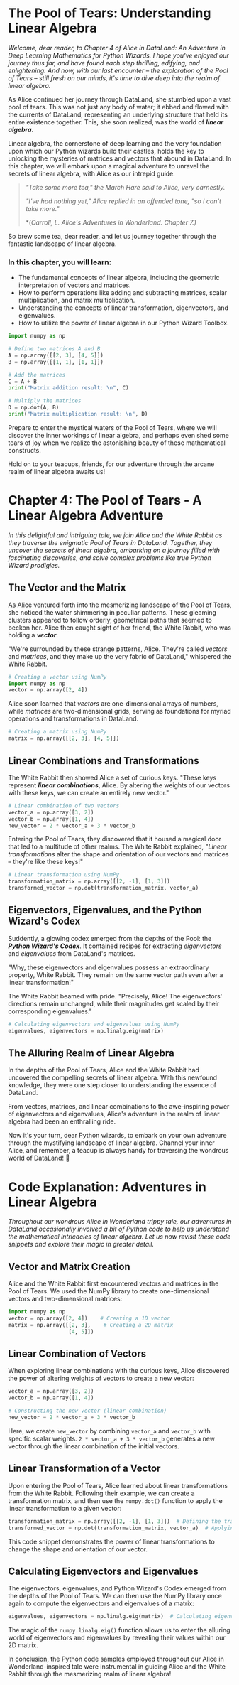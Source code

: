 # The Pool of Tears: Understanding Linear Algebra

_Welcome, dear reader, to Chapter 4 of Alice in DataLand: An Adventure in Deep Learning Mathematics for Python Wizards. I hope you've enjoyed our journey thus far, and have found each step thrilling, edifying, and enlightening. And now, with our last encounter – the exploration of the Pool of Tears – still fresh on our minds, it's time to dive deep into the realm of linear algebra._

As Alice continued her journey through DataLand, she stumbled upon a vast pool of tears. This was not just any body of water; it ebbed and flowed with the currents of DataLand, representing an underlying structure that held its entire existence together. This, she soon realized, was the world of _**linear algebra**_.

Linear algebra, the cornerstone of deep learning and the very foundation upon which our Python wizards build their castles, holds the key to unlocking the mysteries of matrices and vectors that abound in DataLand. In this chapter, we will embark upon a magical adventure to unravel the secrets of linear algebra, with Alice as our intrepid guide.

> _"Take some more tea," the March Hare said to Alice, very earnestly._
>
> _"I've had nothing yet," Alice replied in an offended tone, "so I can't take more."_ 
>
> *(*Carroll, L. Alice's Adventures in Wonderland. Chapter 7.)*

So brew some tea, dear reader, and let us journey together through the fantastic landscape of linear algebra.

### In this chapter, you will learn:

- The fundamental concepts of linear algebra, including the geometric interpretation of vectors and matrices.
- How to perform operations like adding and subtracting matrices, scalar multiplication, and matrix multiplication.
- Understanding the concepts of linear transformation, eigenvectors, and eigenvalues.
- How to utilize the power of linear algebra in our Python Wizard Toolbox.

```python
import numpy as np

# Define two matrices A and B
A = np.array([[2, 3], [4, 5]])
B = np.array([[1, 1], [1, 1]])

# Add the matrices
C = A + B
print("Matrix addition result: \n", C)

# Multiply the matrices
D = np.dot(A, B)
print("Matrix multiplication result: \n", D)
```
Prepare to enter the mystical waters of the Pool of Tears, where we will discover the inner workings of linear algebra, and perhaps even shed some tears of joy when we realize the astonishing beauty of these mathematical constructs.

Hold on to your teacups, friends, for our adventure through the arcane realm of linear algebra awaits us!
# Chapter 4: The Pool of Tears - A Linear Algebra Adventure

_In this delightful and intriguing tale, we join Alice and the White Rabbit as they traverse the enigmatic Pool of Tears in DataLand. Together, they uncover the secrets of linear algebra, embarking on a journey filled with fascinating discoveries, and solve complex problems like true Python Wizard prodigies._

## The Vector and the Matrix

As Alice ventured forth into the mesmerizing landscape of the Pool of Tears, she noticed the water shimmering in peculiar patterns. These gleaming clusters appeared to follow orderly, geometrical paths that seemed to beckon her. Alice then caught sight of her friend, the White Rabbit, who was holding a _**vector**_.

"We're surrounded by these strange patterns, Alice. They're called _vectors_ and _matrices_, and they make up the very fabric of DataLand," whispered the White Rabbit.

```python
# Creating a vector using NumPy
import numpy as np
vector = np.array([2, 4])
```

Alice soon learned that _vectors_ are one-dimensional arrays of numbers, while _matrices_ are two-dimensional grids, serving as foundations for myriad operations and transformations in DataLand.

```python
# Creating a matrix using NumPy
matrix = np.array([[2, 3], [4, 5]])
```

## Linear Combinations and Transformations

The White Rabbit then showed Alice a set of curious keys. "These keys represent _**linear combinations**_, Alice. By altering the weights of our vectors with these keys, we can create an entirely new vector."

```python
# Linear combination of two vectors
vector_a = np.array([3, 2])
vector_b = np.array([1, 4])
new_vector = 2 * vector_a + 3 * vector_b
```

Entering the Pool of Tears, they discovered that it housed a magical door that led to a multitude of other realms. The White Rabbit explained, "*Linear transformations* alter the shape and orientation of our vectors and matrices – they're like these keys!"

```python
# Linear transformation using NumPy
transformation_matrix = np.array([[2, -1], [1, 3]])
transformed_vector = np.dot(transformation_matrix, vector_a)
```

## Eigenvectors, Eigenvalues, and the Python Wizard's Codex

Suddently, a glowing codex emerged from the depths of the Pool: the _**Python Wizard's Codex**_. It contained recipes for extracting _eigenvectors_ and _eigenvalues_ from DataLand's matrices.

"Why, these eigenvectors and eigenvalues possess an extraordinary property, White Rabbit. They remain on the same vector path even after a linear transformation!"

The White Rabbit beamed with pride. "Precisely, Alice! The eigenvectors' directions remain unchanged, while their magnitudes get scaled by their corresponding eigenvalues."

```python
# Calculating eigenvectors and eigenvalues using NumPy
eigenvalues, eigenvectors = np.linalg.eig(matrix)
```

## The Alluring Realm of Linear Algebra

In the depths of the Pool of Tears, Alice and the White Rabbit had uncovered the compelling secrets of linear algebra. With this newfound knowledge, they were one step closer to understanding the essence of DataLand.

From vectors, matrices, and linear combinations to the awe-inspiring power of eigenvectors and eigenvalues, Alice's adventure in the realm of linear algebra had been an enthralling ride.

Now it's your turn, dear Python wizards, to embark on your own adventure through the mystifying landscape of linear algebra. Channel your inner Alice, and remember, a teacup is always handy for traversing the wondrous world of DataLand! 🍵
# Code Explanation: Adventures in Linear Algebra

_Throughout our wondrous Alice in Wonderland trippy tale, our adventures in DataLand occasionally involved a bit of Python code to help us understand the mathematical intricacies of linear algebra. Let us now revisit these code snippets and explore their magic in greater detail._

## Vector and Matrix Creation

Alice and the White Rabbit first encountered vectors and matrices in the Pool of Tears. We used the NumPy library to create one-dimensional vectors and two-dimensional matrices:

```python
import numpy as np
vector = np.array([2, 4])    # Creating a 1D vector
matrix = np.array([[2, 3],    # Creating a 2D matrix
                   [4, 5]])
```

## Linear Combination of Vectors

When exploring linear combinations with the curious keys, Alice discovered the power of altering weights of vectors to create a new vector:

```python
vector_a = np.array([3, 2])
vector_b = np.array([1, 4])

# Constructing the new vector (linear combination)
new_vector = 2 * vector_a + 3 * vector_b
```

Here, we create `new_vector` by combining `vector_a` and `vector_b` with specific scalar weights. `2 * vector_a + 3 * vector_b` generates a new vector through the linear combination of the initial vectors.

## Linear Transformation of a Vector

Upon entering the Pool of Tears, Alice learned about linear transformations from the White Rabbit. Following their example, we can create a transformation matrix, and then use the `numpy.dot()` function to apply the linear transformation to a given vector:

```python
transformation_matrix = np.array([[2, -1], [1, 3]])  # Defining the transformation matrix
transformed_vector = np.dot(transformation_matrix, vector_a)  # Applying the transformation to vector_a
```

This code snippet demonstrates the power of linear transformations to change the shape and orientation of our vector.

## Calculating Eigenvectors and Eigenvalues

The eigenvectors, eigenvalues, and Python Wizard's Codex emerged from the depths of the Pool of Tears. We can then use the NumPy library once again to compute the eigenvectors and eigenvalues of a matrix:

```python
eigenvalues, eigenvectors = np.linalg.eig(matrix)  # Calculating eigenvectors and eigenvalues of a matrix
```

The magic of the `numpy.linalg.eig()` function allows us to enter the alluring world of eigenvectors and eigenvalues by revealing their values within our 2D matrix.

In conclusion, the Python code samples employed throughout our Alice in Wonderland-inspired tale were instrumental in guiding Alice and the White Rabbit through the mesmerizing realm of linear algebra!